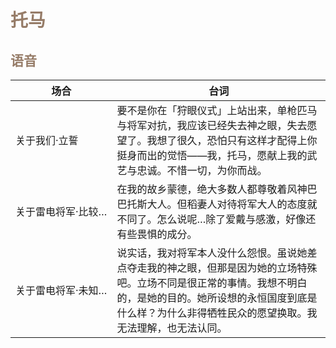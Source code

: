 # <font style="color:#967c68;">托马</font>
## <font style="color:#967c68;">语音</font>

<table>
        <thead>
            <tr>
                <th>场合</th>
                <th>台词</th>
            </tr>
        </thead>
        <tbody>
            <tr>
                <td> 关于我们·立誓</td>
                <td>
                    要不是你在「狩眼仪式」上站出来，单枪匹马与将军对抗，我应该已经失去神之眼，失去愿望了。我想了很久，恐怕只有这样才配得上你挺身而出的觉悟——我，托马，愿献上我的武艺与忠诚。不惜一切，为你而战。
                </td>
            </tr>
            <tr>
                <td class = "audio-tbale" > 关于雷电将军·比较…</td>
                <td>
                    在我的故乡蒙德，绝大多数人都尊敬着风神巴巴托斯大人。但稻妻人对待将军大人的态度就不同了。怎么说呢…除了爱戴与感激，好像还有些畏惧的成分。
                </td>
            </tr>
            <tr>
                <td> 关于雷电将军·未知…</td>
                <td>
                    说实话，我对将军本人没什么怨恨。虽说她差点夺走我的神之眼，但那是因为她的立场特殊吧。立场不同是很正常的事情。我想不明白的，是她的目的。她所设想的永恒国度到底是什么样？为什么非得牺牲民众的愿望换取。我无法理解，也无法认同。
                </td>
            </tr>
        </tbody>
</table>

<style>
    .audio-tbale {
    white-space: nowrap; /* 防止内容换行 */
}
</style>